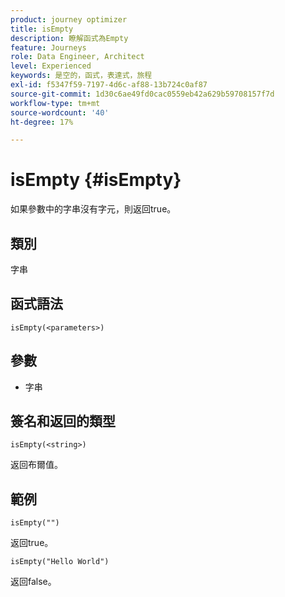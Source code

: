 ```yaml
---
product: journey optimizer
title: isEmpty
description: 瞭解函式為Empty
feature: Journeys
role: Data Engineer, Architect
level: Experienced
keywords: 是空的，函式，表達式，旅程
exl-id: f5347f59-7197-4d6c-af88-13b724c0af87
source-git-commit: 1d30c6ae49fd0cac0559eb42a629b59708157f7d
workflow-type: tm+mt
source-wordcount: '40'
ht-degree: 17%

---
```


# isEmpty {#isEmpty}

如果參數中的字串沒有字元，則返回true。

## 類別

字串

## 函式語法

`isEmpty(<parameters>)`

## 參數

* 字串

## 簽名和返回的類型

`isEmpty(<string>)`

返回布爾值。

## 範例

`isEmpty("")`

返回true。

`isEmpty("Hello World")`

返回false。
